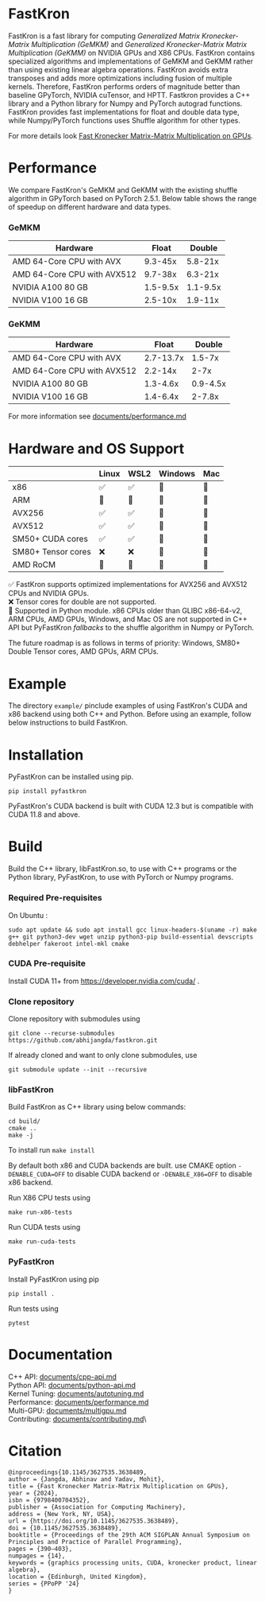 # FastKron

FastKron is a fast library for computing *Generalized Matrix Kronecker-Matrix Multiplication (GeMKM)* and *Generalized Kronecker-Matrix Matrix Multiplication (GeKMM)* on NVIDIA GPUs and X86 CPUs.
FastKron contains specialized algorithms and implementations of GeMKM and GeKMM rather than using existing linear algebra operations.
FastKron avoids extra transposes and adds more optimizations including fusion of multiple kernels.
Therefore, FastKron performs orders of magnitude better than baseline GPyTorch, NVIDIA cuTensor, and HPTT.
Fastkron provides a C++ library and a Python library for Numpy and PyTorch autograd functions.
FastKron provides fast implementations for float and double data type, while Numpy/PyTorch functions uses Shuffle algorithm for other types.

For more details look [Fast Kronecker Matrix-Matrix Multiplication on GPUs](https://dl.acm.org/doi/abs/10.1145/3627535.3638489).

# Performance
We compare FastKron's GeMKM and GeKMM with the existing shuffle algorithm in GPyTorch based on PyTorch 2.5.1.
Below table shows the range of speedup on different hardware and data types.

### GeMKM

| Hardware | Float    | Double |
|----------|----------|--------|
| AMD 64-Core CPU with AVX| 9.3-45x| 5.8-21x|
| AMD 64-Core CPU with AVX512| 9.7-38x| 6.3-21x|
| NVIDIA A100 80 GB| 1.5-9.5x| 1.1-9.5x|
| NVIDIA V100 16 GB| 2.5-10x| 1.9-11x|

### GeKMM

| Hardware | Float    | Double |
|----------|----------|--------|
| AMD 64-Core CPU with AVX| 2.7-13.7x| 1.5-7x|
| AMD 64-Core CPU with AVX512| 2.2-14x| 2-7x|
| NVIDIA A100 80 GB|1.3-4.6x |0.9-4.5x |
| NVIDIA V100 16 GB| 1.4-6.4x|2-7.8x |

For more information see [documents/performance.md](https://github.com/abhijangda/FastKron/blob/main/documents/performance.md)

# Hardware and OS Support
|  | Linux | WSL2 | Windows | Mac |
|----------|----------|----------|-------|-----|
| x86   | ✅   | ✅ | 🐍 | 🐍 |
| ARM   | 🐍 | 🐍 | 🐍 | 🐍 |
| AVX256   | ✅ | ✅ | 🐍 | 🐍 |
| AVX512   | ✅ |✅ | 🐍 | 🐍|
| SM50+ CUDA cores    |✅ | ✅ | 🐍 | 🐍 |
| SM80+ Tensor cores  | ❌ | ❌ | 🐍 | 🐍 |
| AMD RoCM | 🐍 | 🐍 | 🐍 | 🐍 |

✅ FastKron supports optimized implementations for AVX256 and AVX512 CPUs and NVIDIA GPUs.\
❌ Tensor cores for double are not supported.\
🐍 Supported in Python module. x86 CPUs older than GLIBC x86-64-v2, ARM CPUs, AMD GPUs, Windows, and Mac OS are not supported in C++ API but PyFastKron *fallbacks* to the shuffle algorithm in Numpy or PyTorch.

The future roadmap is as follows in terms of priority: Windows, SM80+ Double Tensor cores, AMD GPUs, ARM CPUs.

# Example
The directory `example/` pinclude examples of using FastKron's CUDA and x86 backend using both C++ and Python.
Before using an example, follow below instructions to build FastKron.

# Installation

PyFastKron can be installed using pip.

```pip install pyfastkron```

PyFastKron's CUDA backend is built with CUDA 12.3 but is compatible with CUDA 11.8 and above.

# Build
Build the C++ library, libFastKron.so, to use with C++ programs or the Python library, PyFastKron, to use with PyTorch or Numpy programs.

### Required Pre-requisites
On Ubuntu :
```
sudo apt update && sudo apt install gcc linux-headers-$(uname -r) make g++ git python3-dev wget unzip python3-pip build-essential devscripts debhelper fakeroot intel-mkl cmake
```

### CUDA Pre-requisite
Install CUDA 11+ from https://developer.nvidia.com/cuda/ .

### Clone repository
Clone repository with submodules using
```
git clone --recurse-submodules https://github.com/abhijangda/fastkron.git
```

If already cloned and want to only clone submodules, use
```
git submodule update --init --recursive
```

### libFastKron
Build FastKron as C++ library using below commands:

```mkdir build/
cd build/
cmake ..
make -j
```

To install run
```make install```

By default both x86 and CUDA backends are built. use CMAKE option `-DENABLE_CUDA=OFF` to disable CUDA backend or `-DENABLE_X86=OFF` to disable x86 backend.

Run X86 CPU tests using
```
make run-x86-tests
```

Run CUDA tests using
```
make run-cuda-tests
```

### PyFastKron
Install PyFastKron using pip

```
pip install .
```

Run tests using
```
pytest
```

# Documentation

C++ API: [documents/cpp-api.md](https://github.com/abhijangda/FastKron/blob/main/documents/cpp-api.md)\
Python API: [documents/python-api.md](https://github.com/abhijangda/FastKron/blob/main/documents/python-api.md)\
Kernel Tuning: [documents/autotuning.md](https://github.com/abhijangda/FastKron/blob/main/documents/autotuning.md)\
Performance: [documents/performance.md](https://github.com/abhijangda/FastKron/blob/main/documents/performance.md)\
Multi-GPU: [documents/multigpu.md](https://github.com/abhijangda/FastKron/blob/main/documents/multigpu.md)\
Contributing: [documents/contributing.md](https://github.com/abhijangda/FastKron/blob/main/documents/contributing.md)\

# Citation

```
@inproceedings{10.1145/3627535.3638489,
author = {Jangda, Abhinav and Yadav, Mohit},
title = {Fast Kronecker Matrix-Matrix Multiplication on GPUs},
year = {2024},
isbn = {9798400704352},
publisher = {Association for Computing Machinery},
address = {New York, NY, USA},
url = {https://doi.org/10.1145/3627535.3638489},
doi = {10.1145/3627535.3638489},
booktitle = {Proceedings of the 29th ACM SIGPLAN Annual Symposium on Principles and Practice of Parallel Programming},
pages = {390–403},
numpages = {14},
keywords = {graphics processing units, CUDA, kronecker product, linear algebra},
location = {Edinburgh, United Kingdom},
series = {PPoPP '24}
}
```